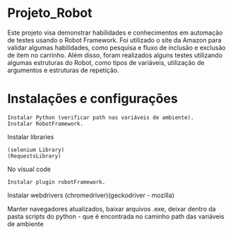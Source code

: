 # Projeto_Robot
Este projeto visa demonstrar habilidades e conhecimentos em automação de testes usando o Robot Framework.
Foi utilizado o site da Amazon para validar algumas habilidades, como pesquisa e fluxo de inclusão e exclusão de item no carrinho.
Além disso, foram realizados alguns testes utilizando algumas estruturas do Robot, como tipos de variáveis, utilização de argumentos e estruturas de repetição.

# Instalações e configurações

	Instalar Python (verificar path nas variáveis de ambiente).
	Instalar RobotFramework.

Instalar libraries 

	(selenium Library) 
	(RequestsLibrary) 

No visual code 

	Instalar plugin robotFramework.

Instalar webdrivers (chromedriver)(geckodriver - mozilla)

Manter navegadores atualizados, baixar arquivos .exe, deixar dentro da pasta scripts do python - que é encontrada no caminho path das variáveis de ambiente

